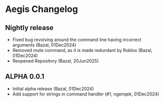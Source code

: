 # Aegis Changelog

## Nightly release
* Fixed bug revolving around the command line having incorrect arguments (Bazal, 01Dec2024)
* Removed mute command, as it is made redundant by Roblox (Bazal, 01Dec2024)
* Reopened Repository (Bazal, 20Jun2025)

## ALPHA 0.0.1
* Initial alpha release (Bazal, 01Dec2024)
* Add support for strings in command handler (#1, ngenqek, 01Dec2024)